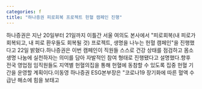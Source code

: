 ```yaml
---
categories: f
title: "하나증권 피로회복 프로젝트 헌혈 캠페인 진행"
---
```

하나증권은 지난 20일부터 21일까지 이틀간 서울 여의도 본사에서 "피로회복(내 피로가 회복되고, 내 피로 환우들도 회복될 것) 프로젝트, 생명을 나누는 헌혈 캠페인"을 진행했다고 22일 밝혔다.하나증권은 이번 캠페인이 직원들 스스로 건강 상태를 점검하고 몸소 생명 나눔에 실천하자는 의미를 담아 자발적인 참여 형태로 진행됐다고 설명했다.향후 전국 영업점 임직원들도 지역별 헌혈의집을 통해 헌혈에 동참할 수 있도록 집중 헌혈 기간을 운영할 계획이다.이동영 하나증권 ESG본부장은 "코로나19 장기화에 따른 혈액 수급난 해소에 힘을 보태고